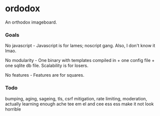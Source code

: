 # ordodox
An orthodox imageboard.

### Goals
No javascript - Javascript is for lames; noscript gang. Also, I don't know it
lmao.

No modularity - One binary with templates compiled in + one config file
\+ one sqlite db file. Scalability is for losers.

No features - Features are for squares.

### Todo
bumping, aging, sageing, tls, csrf mitigation, rate limiting, moderation,
actually learning enough ache tee em el and cee ess ess make it not look
horrible
